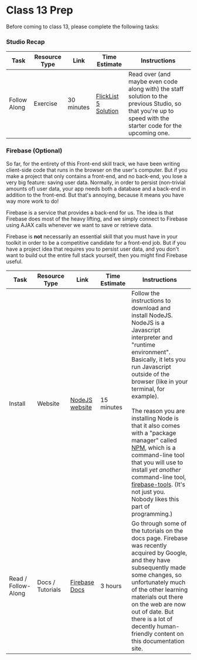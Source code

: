 # Class 13 Prep

Before coming to class 13, please complete the following tasks:

### Studio Recap

Task | Resource Type | Link | Time Estimate | Instructions
-----|---------------|------|---------------|-------------
Follow Along | Exercise | 30 minutes | [FlickList 5 Solution](https://github.com/LaunchCodeEducation/flicklist/tree/studio5-staff-solution) | Read over (and maybe even code along with) the staff solution to the previous Studio, so that you're up to speed with the starter code for the upcoming one.


### Firebase (Optional)

So far, for the entirety of this Front-end skill track, we have been writing client-side code that runs in the browser on the user's computer. But if you make a project that only contains a front-end, and no back-end, you lose a very big feature: saving user data. Normally, in order to persist (non-trivial amounts of) user data, your app needs both a database and a back-end in addition to the front-end. But that's annoying, because it means you have way more work to do!

Firebase is a service that provides a back-end for us. The idea is that Firebase does most of the heavy lifting, and we simply connect to Firebase using AJAX calls whenever we want to save or retrieve data.

Firebase is **not** necessarily an essential skill that you must have in your toolkit in order to be a competitive candidate for a front-end job. But if you have a project idea that requires you to persist user data, and you don't want to build out the entire full stack yourself, then you might find Firebase useful.

Task | Resource Type | Link | Time Estimate | Instructions
-----|---------------|------|---------------|-------------
Install | Website | [NodeJS website](https://nodejs.org/en/) | 15 minutes | Follow the instructions to download and install NodeJS. NodeJS is a Javascript interpreter and "runtime environment". Basically, it lets you run Javascript outside of the browser (like in your terminal, for example). <br><br> The reason you are installing Node is that it also comes with a "package manager" called [NPM](https://www.npmjs.com), which is a command-line tool that you will use to install *yet another* command-line tool, [firebase-tools][firebase-tools-npm]. (It's not just you. Nobody likes this part of programming.)
Read / Follow-Along | Docs / Tutorials | [Firebase Docs][firebase-docs] | 3 hours | Go through some of the tutorials on the docs page. Firebase was recently acquired by Google, and they have subsequently made some changes, so unfortunately much of the other learning materials out there on the web are now out of date. But there is a lot of decently human-friendly content on this documentation site.

[firebase-tools-npm]: https://www.npmjs.com/package/firebase-tools
[firebase-docs]: https://firebase.google.com/docs/web/setup
